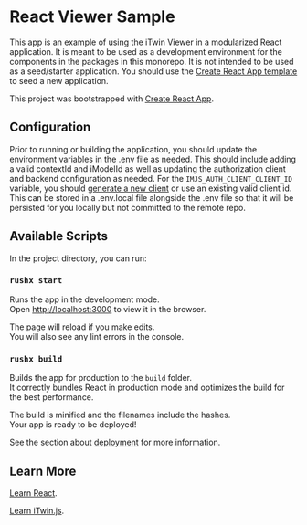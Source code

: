 # React Viewer Sample

This app is an example of using the iTwin Viewer in a modularized React application. It is meant to be used as a development environment for the components in the packages in this monorepo. It is not intended to be used as a seed/starter application. You should use the [Create React App template](https://www.npmjs.com/package/@itwin/cra-template-web-viewer) to seed a new application.

This project was bootstrapped with [Create React App](https://github.com/facebook/create-react-app).

## Configuration

Prior to running or building the application, you should update the environment variables in the .env file as needed. This should include adding a valid contextId and iModelId as well as updating the authorization client and backend configuration as needed. For the `IMJS_AUTH_CLIENT_CLIENT_ID` variable, you should [generate a new client](https://www.itwinjs.org/getting-started/registration-dashboard?tab=0) or use an existing valid client id. This can be stored in a .env.local file alongside the .env file so that it will be persisted for you locally but not committed to the remote repo.

## Available Scripts

In the project directory, you can run:

### `rushx start`

Runs the app in the development mode.<br />
Open [http://localhost:3000](http://localhost:3000) to view it in the browser.

The page will reload if you make edits.<br />
You will also see any lint errors in the console.

### `rushx build`

Builds the app for production to the `build` folder.<br />
It correctly bundles React in production mode and optimizes the build for the best performance.

The build is minified and the filenames include the hashes.<br />
Your app is ready to be deployed!

See the section about [deployment](https://facebook.github.io/create-react-app/docs/deployment) for more information.

## Learn More

[Learn React](https://reactjs.org/).

[Learn iTwin.js](https://www.itwinjs.org/learning/).
